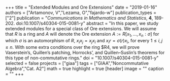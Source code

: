 +++
title = "Extended Modules and Ore Extensions"
date = "2019-01-16"
authors = ["Artamonov, V","Lezama, O","fajardo-w"]
publication_types = ["2"]
publication = "*Communications in Mathematics and Statistics*, **4**, 189-202. doi:10.1007/s40304-015-0081-y"
abstract = "In this paper, we study extended modules for a special class of Ore extensions. We will assume that $R$ is a ring and $A$ will denote the Ore extension $A:=R[x_1,\ldots, x_n:\sigma]$ for which $\sigma$ is an automorphism of $R$, $x_ix_j = x_jx_i$ and $x_ir = \sigma(r)x_i$, for every $1\leq i,j\leq n$. With some extra conditions over the ring $R4, we will prove Vaserstein’s, Quillen’s patching, Horrocks’, and Quillen–Suslin’s theorems for this type of non-commutative rings."
doi = "10.1007/s40304-015-0081-y"
selected = false
projects = ["giaa"]
tags = ["GIAA","Noncommutative Algebra","Cat. A2"]
math = true
highlight = true
[header]
image = ""
caption = ""
+++
